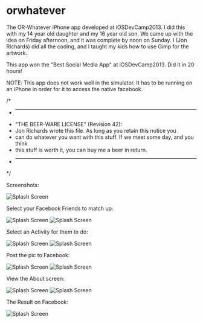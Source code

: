 orwhatever
==========

The OR-Whatever iPhone app developed at iOSDevCamp2013. I did this with my 14 year old daughter and my 16 year old son. We came up with the idea on Friday afternoon, and it was complete by noon on Sunday. I (Jon Richards) did all the coding, and I taught my kids how to use Gimp for the artwork.

This app won the "Best Social Media App" at iOSDevCamp2013. Did it in 20 hours!

NOTE: This app does not work well in the simulator. It has to be running on an iPhone in order for it to access the native facebook.


/*
 * ----------------------------------------------------------------------------
 * "THE BEER-WARE LICENSE" (Revision 42):
 * Jon Richards wrote this file. As long as you retain this notice you
 * can do whatever you want with this stuff. If we meet some day, and you think
 * this stuff is worth it, you can buy me a beer in return.
 * ----------------------------------------------------------------------------
 */

Screenshots: 

![Splash Screen](/screenshots/orwhatever-1.png)

Select your Facebook Friends to match up:

![Splash Screen](/screenshots/orwhatever-2.png)
![Splash Screen](/screenshots/orwhatever-3.png)

Select an Activity for them to do:

![Splash Screen](/screenshots/orwhatever-4.png)
![Splash Screen](/screenshots/orwhatever-5.png)

Post the pic to Facebook:

![Splash Screen](/screenshots/orwhatever-6.png)
![Splash Screen](/screenshots/orwhatever-7.png)

View the About screen:

![Splash Screen](/screenshots/orwhatever-8.png)
![Splash Screen](/screenshots/orwhatever-9.png)

The Result on Facebook:

![Splash Screen](/screenshots/orwhatever-10.png)
